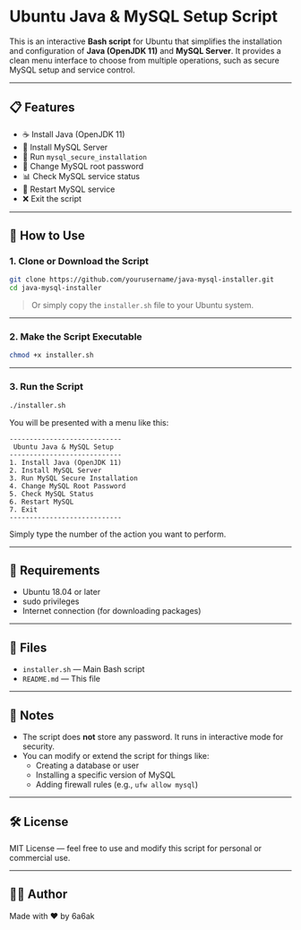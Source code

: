 # Ubuntu Java & MySQL Setup Script

This is an interactive **Bash script** for Ubuntu that simplifies the installation and configuration of **Java (OpenJDK 11)** and **MySQL Server**. It provides a clean menu interface to choose from multiple operations, such as secure MySQL setup and service control.

---

## 📋 Features

- ☕ Install Java (OpenJDK 11)
- 🐬 Install MySQL Server
- 🔐 Run `mysql_secure_installation`
- 🔑 Change MySQL root password
- 📊 Check MySQL service status
- 🔁 Restart MySQL service
- ❌ Exit the script

---

## 🚀 How to Use

### 1. Clone or Download the Script

```bash
git clone https://github.com/yourusername/java-mysql-installer.git
cd java-mysql-installer
```

> Or simply copy the `installer.sh` file to your Ubuntu system.

---

### 2. Make the Script Executable

```bash
chmod +x installer.sh
```

---

### 3. Run the Script

```bash
./installer.sh
```

You will be presented with a menu like this:

```
----------------------------
 Ubuntu Java & MySQL Setup
----------------------------
1. Install Java (OpenJDK 11)
2. Install MySQL Server
3. Run MySQL Secure Installation
4. Change MySQL Root Password
5. Check MySQL Status
6. Restart MySQL
7. Exit
----------------------------
```

Simply type the number of the action you want to perform.

---

## 📎 Requirements

- Ubuntu 18.04 or later
- sudo privileges
- Internet connection (for downloading packages)

---

## 📁 Files

- `installer.sh` — Main Bash script
- `README.md` — This file

---

## 📌 Notes

- The script does **not** store any password. It runs in interactive mode for security.
- You can modify or extend the script for things like:
  - Creating a database or user
  - Installing a specific version of MySQL
  - Adding firewall rules (e.g., `ufw allow mysql`)

---

## 🛠️ License

MIT License — feel free to use and modify this script for personal or commercial use.

---

## 🙋‍♂️ Author

Made with ❤️ by 6a6ak
